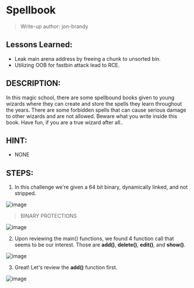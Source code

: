 # Spellbook
> Write-up author: jon-brandy

## Lessons Learned:
- Leak main arena address by freeing a chunk to unsorted bin.
- Utilizing OOB for fastbin attack lead to RCE.

## DESCRIPTION:
In this magic school, there are some spellbound books given to young wizards where they can create and store the spells they 
learn throughout the years. There are some forbidden spells that can cause serious damage to other wizards and are not allowed. 
Beware what you write inside this book. Have fun, if you are a true wizard after all..

## HINT:
- NONE

## STEPS:
1. In this challenge we're given a 64 bit binary, dynamically linked, and not stripped.

![image](https://github.com/jon-brandy/hackthebox/assets/70703371/079264de-f052-44f2-bbc2-994e89cc9ae8)


> BINARY PROTECTIONS

![image](https://github.com/jon-brandy/hackthebox/assets/70703371/ac148f78-c617-47bd-bc9c-dbd02fe1facd)


2. Upon reviewing the main() functions, we found 4 function call that seems to be our interest. Those are **add()**, **delete()**, **edit()**, and **show()**.

![image](https://github.com/jon-brandy/hackthebox/assets/70703371/3dd271bb-f89a-4e64-bdf3-57a392a7be7b)


3. Great! Let's review the **add()** function first.

![image](https://github.com/jon-brandy/hackthebox/assets/70703371/58851af2-e2d8-42e6-992a-b16cff1399f7)




